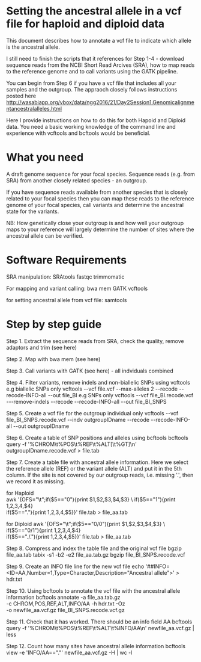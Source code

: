 # Setting the ancestral allele in a vcf file for haploid and diploid data
This document describes how to annotate a vcf file to indicate which allele is the ancestral allele. 

I still need to finish the scripts that it references for Step 1-4 - download sequence reads from the NCBI Short Read Arcives (SRA), how to map reads to the reference genome and to call variants using the GATK pipeline.

You can begin from Step 6 if you have a vcf file that includes all your samples and the outgroup. The appraoch closely follows instructions posted here 
http://wasabiapp.org/vbox/data/ngg2016/21/Day2Session1.Genomicalignmentancestralalleles.html

Here I provide instructions on how to do this for both Hapoid and Diploid data. You need a basic working knowledge of the command line and experience with vcftools and bcftools would be beneficial.

# What you need
A draft genome sequence for your focal species.
Sequence reads (e.g. from SRA) from another closely related species - an outgroup.

If you have sequence reads available from another species that is closely related to your focal species then you can map these reads to the reference genome of your focal species, call variants and determine the ancestral state for the variants.

NB: How genetically close your outgroup is and how well your outgroup maps to your reference will largely determine the number of sites where the ancestral allele can be verified.

# Software Requirements
SRA manipulation:
SRAtools
fastqc
trimmomatic

For mapping and variant calling: 
bwa mem
GATK
vcftools

for setting ancestral allele from vcf file:
samtools

# Step by step guide

Step 1. Extract the sequence reads from SRA, check the quality, remove adaptors and trim (see here)

Step 2. Map with bwa mem (see here)

Step 3. Call variants with GATK (see here) - all indviduals combined
	
Step 4. Filter variants, remove indels and non-biallelic SNPs using vcftools
e.g biallelic SNPs only
vcftools --vcf file.vcf  --max-alleles 2 --recode --recode-INFO-all --out file_BI
e.g SNPs only
vcftools --vcf file_BI.recode.vcf  ---remove-indels --recode --recode-INFO-all --out file_BI_SNPS


Step 5. Create a vcf file for the outgroup individual only
vcftools --vcf file_BI_SNPS.recode.vcf --indv outgroupIDname --recode --recode-INFO-all --out outgroupIDname

Step 6. Create a table of SNP positions and alleles using bcftools 
bcftools query -f '%CHROM\t%POS\t%REF\t%ALT[\t%GT]\n' outgroupIDname.recode.vcf  > file.tab

Step 7. Create a table file with ancestral allele information.
Here we select the reference allele (REF) or the variant allele (ALT) and put it in the 5th column. If the site is not covered by our outgroup reads, i.e. missing '.', then we record it as missing.

for Haploid    
awk '{OFS="\t";if($5=="0"){print $1,$2,$3,$4,$3} \
	if($5=="1"){print $1,$2,$3,$4,$4} \
	if($5=="."){print $1,$2,$3,$4,$5}}' file.tab > file_aa.tab


for Diploid
awk '{OFS="\t";if($5=="0/0"){print $1,$2,$3,$4,$3} \
	if($5=="0/1"){print $1,$2,$3,$4,$4} \
	if($5=="./."){print $1,$2,$3,$4,$5}}' file.tab > file_aa.tab
                  
   
Step 8. Compress and index the table file and the original vcf file
bgzip file_aa.tab
tabix -s1 -b2 -e2 file_aa.tab.gz
bgzip file_BI_SNPS.recode.vcf

Step 9. Create an INFO file line for the new vcf file
echo '##INFO=<ID=AA,Number=1,Type=Character,Description="Ancestral allele">' > hdr.txt


Step 10. Using bcftools to annotate the vcf file with the ancestral allele information 
bcftools annotate -a file_aa.tab.gz \
 -c CHROM,POS,REF,ALT,INFO/AA -h hdr.txt -Oz \
 -o newfile_aa.vcf.gz file_BI_SNPS.recode.vcf.gz


Step 11. Check that it has worked. There should be an info field AA
bcftools query -f '%CHROM\t%POS\t%REF\t%ALT\t%INFO/AA\n' newfile_aa.vcf.gz | less
               
Step 12. Count how many sites have ancestral allele information
bcftools view -e 'INFO/AA=="."' newfile_aa.vcf.gz -H | wc -l

